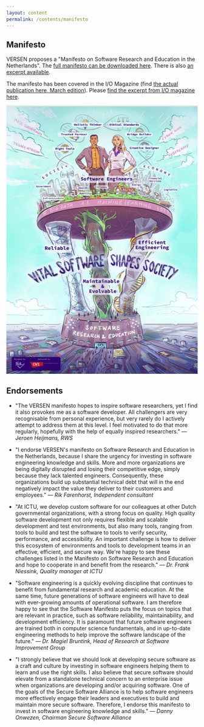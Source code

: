 ```yaml
---
layout: content
permalink: /contents/manifesto
---
```



## Manifesto

VERSEN proposes a "Manifesto on Software Research and Education in the Netherlands". The [full manifesto can be downloaded here](/assets/manifesto/manifesto_software_onderzoekers_06-2.pdf). There is also [an excerpt available](/assets/manifesto/digitalfolder.pdf).

The manifesto has been covered in the I/O Magazine (find [the actual publication here, March edition](https://ict-research.nl/2017/11/i-o-magazine/)). Please [find the excerpt from I/O magazine here](/assets/manifesto/IO-magazine-Manifesto-VERSEN-2020.pdf).

[![Manifesto poster](/assets/manifesto/poster.png)](/contents/works/visual-story)

## Endorsements


* "The VERSEN manifesto hopes to inspire software researchers, yet I find it also provokes me as a software developer. All challengers are very recognisable from personal experience, but very rarely do I actively attempt to address them at this level. I feel motivated to do that more regularly, hopefully with the help of equally inspired researchers." — _Jeroen Heijmans, RWS_

* "I endorse VERSEN's manifesto on Software Research and Education in the Netherlands, because I share the urgency for investing in software engineering knowledge and skills. More and more organizations are being digitally disrupted and losing their competitive edge, simply because they lack talented engineers. Consequently, these organizations build up substantial technical debt that will in the end negatively impact the value they deliver to their customers and employees." _— Rik Farenhorst, Independent consultant_

* "At ICTU, we develop custom software for our colleagues at other Dutch governmental organizations, with a strong focus on quality. High quality software development not only requires flexible and scalable development and test environments, but also many tools, ranging from tools to build and test the software to tools to verify security, performance, and accessibility. An important challenge is how to deliver this ecosystem of environments and tools to development teams in an effective, efficient, and secure way. We're happy to see these challenges listed in the Manifesto on Software Research and Education and hope to cooperate in and benefit from the research." _— Dr. Frank Niessink, Quality manager at ICTU_

* "Software engineering is a quickly evolving discipline that continues to benefit from fundamental research and academic education. At the same time, future generations of software engineers will have to deal with ever-growing amounts of operational software. I am therefore happy to see that the Software Manifesto puts the focus on topics that are relevant in practice, such as software reliability, maintainability, and development efficiency. It is paramount that future software engineers are trained both in computer science fundamentals, and in up-to-date engineering methods to help improve the software landscape of the future." _— Dr. Magiel Bruntink, Head of Research at Software Improvement Group_


* "I strongly believe that we should look at developing secure software as a craft and culture by investing in software engineers helping them to learn and use the right skills. I also believe that secure software should elevate from a standalone technical concern to an enterprise issue when organizations are developing and/or acquiring software. One of the goals of the Secure Software Alliance is to help software engineers more effectively engage their leaders and executives to build and maintain more secure software. Therefore, I endorse this manifesto to invest in software engineering knowledge and skills." _— Danny Onwezen, Chairman Secure Software Alliance_
